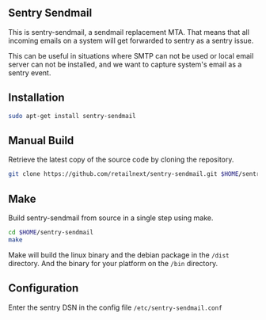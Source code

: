## Sentry Sendmail

This is sentry-sendmail, a sendmail replacement MTA. That means that all incoming emails on a system will get forwarded to sentry as a sentry issue.

This can be useful in situations where SMTP can not be used or local email server can not be installed, and we want to capture system's email as a sentry event.

## Installation

```bash
sudo apt-get install sentry-sendmail
```

## Manual Build
Retrieve the latest copy of the source code by cloning the repository.

```bash
git clone https://github.com/retailnext/sentry-sendmail.git $HOME/sentry-sendmail
```

## Make
Build sentry-sendmail from source in a single step using make.

```bash
cd $HOME/sentry-sendmail
make
```

Make will build the linux binary and the debian package in the `/dist` directory. And the binary for your platform on the `/bin` directory.

## Configuration

Enter the sentry DSN in the config file `/etc/sentry-sendmail.conf`